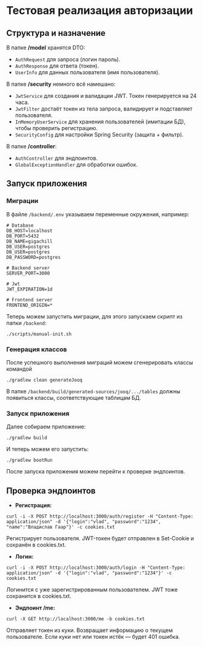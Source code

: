 # Тестовая реализация авторизации
## Структура и назначение
В папке **/model** хранятся DTO:
- `AuthRequest` для запроса (логин пароль).
- `AuthResponse` для ответа (токен).
- `UserInfo` для данных пользователя (имя пользователя).

В папке **/security** немного всё намешано:
- `JwtService` для создания и валидации JWT. Токен генерируется на 24 часа.
- `JwtFilter` достаёт токен из тела запроса, валидирует и подставляет пользователя.
- `InMemoryUserService` для хранения пользователей (имитации БД), чтобы проверить регистрацию.
- `SecurityConfig` для настройки Spring Security (защита + фильтр).

В папке **/controller**:
- `AuthController` для эндпоинтов.
- `GlobalExceptionHandler` для обработки ошибок.

## Запуск приложения
### Миграции
В файле `/backend/.env` указываем переменные окружения, например:
```
# Database
DB_HOST=localhost
DB_PORT=5432
DB_NAME=gigachill
DB_USER=postgres
DB_USER=postgres
DB_PASSWORD=postgres

# Backend server
SERVER_PORT=3000

# Jwt
JWT_EXPIRATION=1d

# Frontend server
FRONTEND_ORIGIN=*
``` 

Теперь можем запустить миграции, для этого запускаем скрипт из папки `/backend`:

```pwsh
./scripts/manual-init.sh
```

### Генерация классов
После успешного выполнения миграций можем сгенерировать классы командой

```pwsh
./gradlew clean generateJooq
```

В папке `/backend/build/generated-sources/jooq/.../tables` должны появиться классы, соответствующие таблицам БД.


### Запуск приложения

Далее собираем приложение:

```pwsh
./gradlew build
```

И теперь можем его запустить:
```pwsh
./gradlew bootRun
```

После запуска приложения можем перейти к проверке эндпоинтов.

## Проверка эндпоинтов
- **Регистрация:**
```pwsh
curl -i -X POST http://localhost:3000/auth/register -H "Content-Type: application/json" -d '{"login":"vlad", "password":"1234", "name":"Владислав Гаар"}' -c cookies.txt
```
Регистрирует пользователя. JWT-токен будет отправлен в Set-Cookie и сохранён в cookies.txt.

- **Логин:**
```pwsh
curl -i -X POST http://localhost:3000/auth/login -H "Content-Type: application/json" -d '{"login":"vlad", "password":"1234"}' -c cookies.txt
```
Логинится с уже зарегистрированным пользователем. JWT тоже сохранится в cookies.txt.

- **Эндпоинт /me:**
```pwsh
curl -X GET http://localhost:3000/me -b cookies.txt
```
Отправляет токен из куки. Возвращает информацию о текущем пользователе. Если куки нет или токен истёк — будет 401 ошибка.